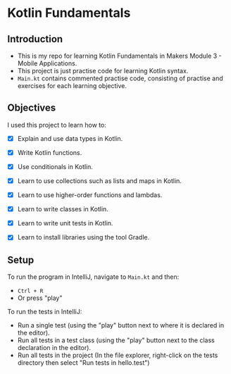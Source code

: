 # Kotlin Fundamentals

## Introduction
- This is my repo for learning Kotlin Fundamentals in Makers Module 3 - Mobile Applications.
- This project is just practise code for learning Kotlin syntax.
- `Main.kt` contains commented practise code, consisting of practise and exercises for each learning objective.

## Objectives
I used this project to learn how to:
- [x] Explain and use data types in Kotlin.
- [x] Write Kotlin functions.
- [x] Use conditionals in Kotlin.
- [x] Learn to use collections such as lists and maps in Kotlin.
- [x] Learn to use higher-order functions and lambdas.
- [x] Learn to write classes in Kotlin.
- [x] Learn to write unit tests in Kotlin.
- [x] Learn to install libraries using the tool Gradle.


## Setup
To run the program in IntelliJ, navigate to `Main.kt` and then:
- `Ctrl + R`
- Or press "play"

To run the tests in IntelliJ:
- Run a single test (using the "play" button next to where it is declared in the editor).
- Run all tests in a test class (using the "play" button next to the class declaration in the editor).
- Run all tests in the project (In the file explorer, right-click on the tests directory then select "Run tests in hello.test")